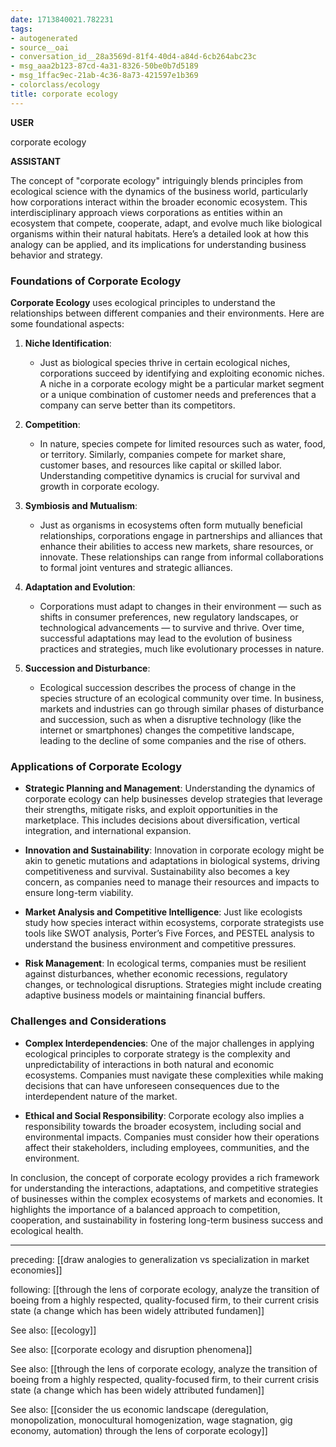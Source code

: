 ```yaml
---
date: 1713840021.782231
tags:
- autogenerated
- source__oai
- conversation_id__28a3569d-81f4-40d4-a84d-6cb264abc23c
- msg_aaa2b123-87cd-4a31-8326-50be0b7d5189
- msg_1ffac9ec-21ab-4c36-8a73-421597e1b369
- colorclass/ecology
title: corporate ecology
---
```


**USER**

corporate ecology


**ASSISTANT**

The concept of "corporate ecology" intriguingly blends principles from ecological science with the dynamics of the business world, particularly how corporations interact within the broader economic ecosystem. This interdisciplinary approach views corporations as entities within an ecosystem that compete, cooperate, adapt, and evolve much like biological organisms within their natural habitats. Here’s a detailed look at how this analogy can be applied, and its implications for understanding business behavior and strategy.

### Foundations of Corporate Ecology

**Corporate Ecology** uses ecological principles to understand the relationships between different companies and their environments. Here are some foundational aspects:

1. **Niche Identification**:
   - Just as biological species thrive in certain ecological niches, corporations succeed by identifying and exploiting economic niches. A niche in a corporate ecology might be a particular market segment or a unique combination of customer needs and preferences that a company can serve better than its competitors.

2. **Competition**:
   - In nature, species compete for limited resources such as water, food, or territory. Similarly, companies compete for market share, customer bases, and resources like capital or skilled labor. Understanding competitive dynamics is crucial for survival and growth in corporate ecology.

3. **Symbiosis and Mutualism**:
   - Just as organisms in ecosystems often form mutually beneficial relationships, corporations engage in partnerships and alliances that enhance their abilities to access new markets, share resources, or innovate. These relationships can range from informal collaborations to formal joint ventures and strategic alliances.

4. **Adaptation and Evolution**:
   - Corporations must adapt to changes in their environment — such as shifts in consumer preferences, new regulatory landscapes, or technological advancements — to survive and thrive. Over time, successful adaptations may lead to the evolution of business practices and strategies, much like evolutionary processes in nature.

5. **Succession and Disturbance**:
   - Ecological succession describes the process of change in the species structure of an ecological community over time. In business, markets and industries can go through similar phases of disturbance and succession, such as when a disruptive technology (like the internet or smartphones) changes the competitive landscape, leading to the decline of some companies and the rise of others.

### Applications of Corporate Ecology

- **Strategic Planning and Management**: Understanding the dynamics of corporate ecology can help businesses develop strategies that leverage their strengths, mitigate risks, and exploit opportunities in the marketplace. This includes decisions about diversification, vertical integration, and international expansion.

- **Innovation and Sustainability**: Innovation in corporate ecology might be akin to genetic mutations and adaptations in biological systems, driving competitiveness and survival. Sustainability also becomes a key concern, as companies need to manage their resources and impacts to ensure long-term viability.

- **Market Analysis and Competitive Intelligence**: Just like ecologists study how species interact within ecosystems, corporate strategists use tools like SWOT analysis, Porter’s Five Forces, and PESTEL analysis to understand the business environment and competitive pressures.

- **Risk Management**: In ecological terms, companies must be resilient against disturbances, whether economic recessions, regulatory changes, or technological disruptions. Strategies might include creating adaptive business models or maintaining financial buffers.

### Challenges and Considerations

- **Complex Interdependencies**: One of the major challenges in applying ecological principles to corporate strategy is the complexity and unpredictability of interactions in both natural and economic ecosystems. Companies must navigate these complexities while making decisions that can have unforeseen consequences due to the interdependent nature of the market.

- **Ethical and Social Responsibility**: Corporate ecology also implies a responsibility towards the broader ecosystem, including social and environmental impacts. Companies must consider how their operations affect their stakeholders, including employees, communities, and the environment.

In conclusion, the concept of corporate ecology provides a rich framework for understanding the interactions, adaptations, and competitive strategies of businesses within the complex ecosystems of markets and economies. It highlights the importance of a balanced approach to competition, cooperation, and sustainability in fostering long-term business success and ecological health.


---

preceding: [[draw analogies to generalization vs specialization in market economies]]  


following: [[through the lens of corporate ecology, analyze the transition of boeing from a highly respected, quality-focused firm, to their current crisis state (a change which has been widely attributed fundamen]]

See also: [[ecology]]


See also: [[corporate ecology and disruption phenomena]]


See also: [[through the lens of corporate ecology, analyze the transition of boeing from a highly respected, quality-focused firm, to their current crisis state (a change which has been widely attributed fundamen]]


See also: [[consider the us economic landscape (deregulation, monopolization, monocultural homogenization, wage stagnation, gig economy, automation) through the lens of corporate ecology]]